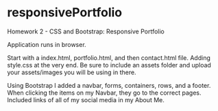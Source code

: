 # responsivePortfolio
Homework 2 - CSS and Bootstrap: Responsive Portfolio

Application runs in browser.

Start with a index.html, portfolio.html, and then contact.html file. Adding style.css at the very end. Be sure to include an assets folder and upload your assets/images you will be using in there. 

Using Bootstrap I added a navbar, forms, containers, rows, and a footer. When clicking the items on my Navbar, they go to the correct pages. 
Included links of all  of my social media in my About Me.


